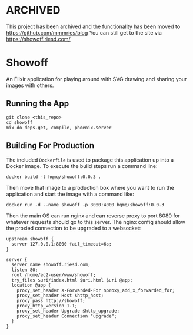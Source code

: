 # ARCHIVED

This project has been archived and the functionality has been moved to https://github.com/mmmries/blog
You can still get to the site via https://showoff.riesd.com/

# Showoff

An Elixir application for playing around with SVG drawing and sharing your images with others.

## Running the App

```
git clone <this_repo>
cd showoff
mix do deps.get, compile, phoenix.server
```

## Building For Production

The included `Dockerfile` is used to package this application up into a Docker image. To execute the build steps run a command line:

```
docker build -t hqmq/showoff:0.0.3 .
```

Then move that image to a production box where you want to run the application and start the image with a command like:

```
docker run -d --name showoff -p 8080:4000 hqmq/showoff:0.0.3
```

Then the main OS can run nginx and can reverse proxy to port 8080 for whatever requests should go to this server. The nginx config should allow the proxied connection to be upgraded to a websocket:

```
upstream showoff {
  server 127.0.0.1:8000 fail_timeout=6s;
}

server {
  server_name showoff.riesd.com;
  listen 80;
  root /home/ec2-user/www/showoff;
  try_files $uri/index.html $uri.html $uri @app;
  location @app {
    proxy_set_header X-Forwarded-For $proxy_add_x_forwarded_for;
    proxy_set_header Host $http_host;
    proxy_pass http://showoff;
    proxy_http_version 1.1;
    proxy_set_header Upgrade $http_upgrade;
    proxy_set_header Connection "upgrade";
  }
}
```

